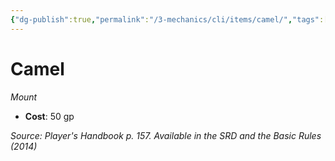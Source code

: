 ```yaml
---
{"dg-publish":true,"permalink":"/3-mechanics/cli/items/camel/","tags":["ttrpg-cli/compendium/src/5e/phb","ttrpg-cli/item/gear/mount","ttrpg-cli/item/rarity/none"],"noteIcon":""}
---
```


# Camel
*Mount*  


- **Cost**: 50 gp

*Source: Player's Handbook p. 157. Available in the <span title='Systems Reference Document (5.1)'>SRD</span> and the Basic Rules (2014)*